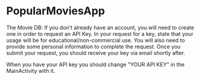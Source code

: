 # PopularMoviesApp

The Movie DB:
If you don’t already have an account, you will need to create one in order to request an API Key. 
In your request for a key, state that your usage will be for educational/non-commercial use. 
You will also need to provide some personal information to complete the request. 
Once you submit your request, you should receive your key via email shortly after.

When you have your API key you should change "YOUR API KEY" in the MainActivity with it.